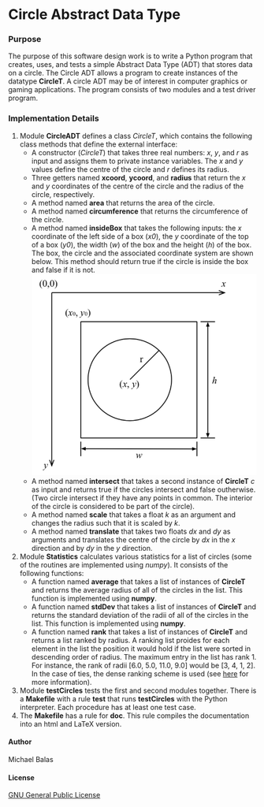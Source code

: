 # Circle Abstract Data Type
### Purpose
The purpose of this software design work is to write a Python program that creates, uses, and tests a simple Abstract Data Type (ADT) that stores data on a circle. The Circle ADT allows a program to create instances of the datatype **CircleT**. A circle ADT may be of interest in computer graphics or gaming applications. The program consists of two modules and a test driver program. 
### Implementation Details
1. Module **CircleADT** defines a class *CircleT*, which contains the following class methods that define the external interface: 
   * A constructor (*CircleT*) that takes three real numbers: *x*, *y*, and *r* as input and assigns them to private instance variables. The *x* and *y* values define the centre of the circle and *r* defines its radius.
   * Three getters named **xcoord**, **ycoord**, and **radius** that return the *x* and *y* coordinates of the centre of the circle and the radius of the circle, respectively.
   * A method named **area** that returns the area of the circle.
   * A method named **circumference** that returns the circumference of the circle.
   * A method named **insideBox** that takes the following inputs: the *x* coordinate of the left side of a box (*x0*), the *y* coordinate of the top of a box (*y0*), the width (*w*) of the box and the height (*h*) of the box. The box, the circle and the associated coordinate system are shown below. This method should return true if the circle is inside the box and false if it is not. <br />
![circleBoxIntersect Figure](circleBoxIntersect.png?raw=true)
   * A method named **intersect** that takes a second instance of **CircleT** *c* as input and returns true if the circles intersect and false outherwise. (Two circle intersect if they have any points in common. The interior of the circle is considered to be part of the circle). 
   * A method named **scale** that takes a float *k* as an argument and changes the radius such that it is scaled by *k*.
   * A method named **translate** that takes two floats *dx* and *dy* as arguments and translates the centre of the circle by *dx* in the *x* direction and by *dy* in the *y* direction.
2. Module **Statistics** calculates various statistics for a list of circles (some of the routines are implemented using     *numpy*). It consists of the following functions:
   * A function named **average** that takes a list of instances of **CircleT** and returns the average radius of all of the circles in the list. This function is implemented using **numpy**.
   * A function named **stdDev** that takes a list of instances of **CircleT** and returns the standard deviation of the radii of all of the circles in the list. This function is implemented using **numpy**.
   * A function named **rank** that takes a list of instances of **CircleT** and returns a list ranked by radius. A ranking list proides for each element in the list the position it would hold if the list were sorted in descending order of radius. The maximum entry in the list has rank 1. For instance, the rank of radii [6.0, 5.0, 11.0, 9.0] would be [3, 4, 1, 2]. In the case of ties, the dense ranking scheme is used (see [here](https://en.wikipedia.org/wiki/Ranking) for more information).
3. Module **testCircles** tests the first and second modules together. There is a **Makefile** with a rule **test** that runs **testCircles** with the Python interpreter. Each procedure has at least one test case. 
4. The **Makefile** has a rule for **doc**. This rule compiles the documentation into an html and LaTeX version. 
#### Author
Michael Balas

#### License
[GNU General Public License](../LICENSE)

